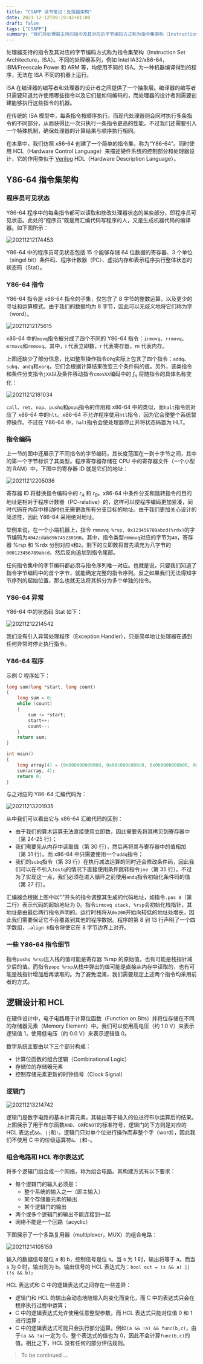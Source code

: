 ```yaml
---
title: "CSAPP 读书笔记：处理器架构"
date: 2021-12-12T09:19:42+01:00
draft: false
tags: ["CSAPP"]
summary: "我们将处理器支持的指令及其对应的字节编码方式称为指令集架构（Instruction Set Architecture，ISA）。不同的处理器系列，例如 Intel IA32/x86-64，IBM/Freescale Power 和 ARM 等，均使用不同的 ISA。为一种机器编译得到的程序，无法在 ISA 不同的机器上运行 ..."
---
```


处理器支持的指令及其对应的字节编码方式称为指令集架构（Instruction Set Architecture，ISA）。不同的处理器系列，例如 Intel IA32/x86-64，IBM/Freescale Power 和 ARM 等，均使用不同的 ISA。为一种机器编译得到的程序，无法在 ISA 不同的机器上运行。

ISA 在编译器的编写者和处理器的设计者之间提供了一个抽象层。编译器的编写者只需要知道允许使用哪些指令以及它们是如何编码的，而处理器的设计者则需要创建能够执行这些指令的机器。

在传统的 ISA 模型中，每条指令按顺序执行。而现代处理器则会同时执行多条指令的不同部分，从而获得比一次只执行一条指令更高的性能。不过我们还需要引入一个特殊机制，确保处理器的计算结果与顺序执行相同。

在本章中，我们仿照 x86-64 创建了一个简单的指令集，称为“Y86-64”。同时使用 HCL（Hardware Control Language）来描述硬件系统的控制部分和处理器设计，它的作用类似于 [Verilog](https://en.wikipedia.org/wiki/Verilog) HDL（Hardware Description Language）。

## Y86-64 指令集架构

### 程序员可见状态

Y86-64 程序中的每条指令都可以读取和修改处理器状态的某些部分，即程序员可见状态。此处的“程序员”既是用汇编代码写程序的人，又是生成机器代码的编译器。如下图所示：

![20211212174453](https://cdn.jsdelivr.net/gh/koktlzz/ImgBed@master/20211212174453.png)

Y86-64 中的程序员可见状态包括 15 个能够存储 64 位数据的寄存器、3 个单位（singel bit）条件码、程序计数器（PC）、虚拟内存和表示程序执行整体状态的状态码（Stat）。

### Y86-64 指令

Y86-64 指令是 x86-64 指令的子集，仅包含了 8 字节的整数运算，以及更少的寻址和运算模式。由于我们的数据均为 8 字节，因此可以无歧义地将它们称为字（word）。

![20211212175615](https://cdn.jsdelivr.net/gh/koktlzz/ImgBed@master/20211212175615.png)

x86-64 中的`movq`指令被分成了四个不同的 Y86-64 指令：`irmovq`、`rrmovq`、`mrmovq`和`rmmovq`。其中，i 代表立即数，r 代表寄存器，m 代表内存。

上图还缺少了部分信息，比如整型操作指令`OPq`实际上包含了四个指令：`addq`、`subq`、`andq`和`xorq`，它们会根据计算结果改变三个条件码的值。另外，该类指令和条件分支指令`jXX`以及条件移动指令`cmovXX`编码中的 $f_n$ 将随指令的具体名称变化：

![20211212181034](https://cdn.jsdelivr.net/gh/koktlzz/ImgBed@master/20211212181034.png)

`call`、`ret`、`nop`、`pushq`和`popq`指令的作用和 x86-64 中的类似，而`halt`指令则对应了 x86-64 中的`hlt`。x86-64 不允许程序使用`htl`指令，因为它会使整个系统暂停操作。不过在 Y86-64 中，`halt`指令会使处理器停止并将状态码置为 HLT。

### 指令编码

上一节的图中还展示了不同指令的字节编码，其长度范围在一到十字节之间，其中的第一个字节标识了其类型。程序寄存器存储在 CPU 中的寄存器文件（一个小型的 RAM）中，下图中的寄存器 ID 就是它们的地址：

![20211212205036](https://cdn.jsdelivr.net/gh/koktlzz/ImgBed@master/20211212205036.png)

寄存器 ID 将替换指令编码中的 $r_A$ 和 $r_B$。x86-64 中条件分支和跳转指令的目的地址是相对于程序计数器（PC-relative）的，这样可以使程序编码更加紧凑，同时代码在内存中移动时也无需更改所有分支目标的地址。由于我们更加关心设计的简洁性，因此 Y86-64 采用绝对地址。

举例来说，在一个小端机器上，指令 `rmmovq %rsp, 0x123456789abcd(%rdx)`的字节编码为`4042cdab896745230100`。其中，指令类型`rmmovq`对应的字节为`40`，寄存器 %rsp 和 %rdx 分别对应`4`和`2`。剩下的立即数将首先填充为八字节的`000123456789abcd`，然后反向追加到指令尾部。

任何指令集中的字节编码都必须与指令序列唯一对应。也就是说，只要我们知道了指令字节编码中的首个字节，就能确定完整的指令序列。反之如果我们无法得知字节序列的起始位置，那么也就无法将其拆分为多个单独的指令。

### Y86-64 异常

Y86-64 中的状态码 Stat 如下：

![20211212214542](https://cdn.jsdelivr.net/gh/koktlzz/ImgBed@master/20211212214542.png)

我们没有引入异常处理程序（Exception Handler），只是简单地让处理器在遇到任何异常时停止执行指令。

### Y86-64 程序

示例 C 程序如下：

```c
long sum(long *start, long count)
{
    long sum = 0;
    while (count)
    {
        sum += *start;
        start++;
        count--;
    }
    return sum;
}

int main()
{
    long array[4] = {0x000d000d000d, 0x00c000c000c0, 0x0b000b000b00, 0xa000a000a000};
    sum(array, 4);
    return 0;
}
```

与之对应的 Y86-64 汇编代码为：

![20211213201935](https://cdn.jsdelivr.net/gh/koktlzz/ImgBed@master/20211213201935.png)

从中我们可以看出它与 x86-64 汇编代码的区别：

- 由于我们的算术运算无法直接使用立即数，因此需要先将其拷贝到寄存器中（第 24-25 行）；
- 我们需要先从内存中读取值（第 30 行），然后再将其与寄存器中的值相加（第 31 行）。而 x86-64 中只需要使用一个`addq`指令；
- 我们的`subq`指令（第 33 行）在执行减法运算的同时还会修改条件码，因此我们可以在不引入`testq`的情况下直接使用条件跳转指令`jne`（第 35 行）。不过为了实现这一点，我们必须在进入循环之前使用`andq`指令初始化条件码的值（第 27 行）。

汇编器会根据上图中以“.”开头的指令调整其生成的代码地址，如指令`.pos 0`（第二行）表示代码的起始地址为 0。指令`irmovq stack, %rsp`会初始化栈指针，其地址是由最后两行指令声明的。运行时栈将从`0x200`开始向较低的地址处增长，因此我们需要保证它不会覆盖到其他的程序数据。程序的第 8 到 13 行声明了一个四字数组，`.align 8`指令将使它在 8 字节边界上对齐。

### 一些 Y86-64 指令细节

指令`pushq %rsp`压入栈的值可能是寄存器 %rsp 的原始值，也有可能是栈指针减少后的值。而指令`popq %rsp`从栈中弹出的值可能是直接从内存中读取的，也有可能是栈指针增加后再读取的。为了避免混淆，我们需要规定上述两个指令均采用前者的方式。

## 逻辑设计和 HCL

在硬件设计中，电子电路用于计算位函数（Function on Bits）并将位存储在不同的存储器元素（Memory Element）中。我们可以使用高电压（约 1.0 V）来表示逻辑值 1，使用低电压（约 0.0 V）来表示逻辑值 0。

数字系统主要由以下三个部分构成：

- 计算位函数的组合逻辑（Combinational Logic）
- 存储位的存储器元素
- 控制存储元素更新的时钟信号（Clock Signal）

### 逻辑门

![20211213214742](https://cdn.jsdelivr.net/gh/koktlzz/ImgBed@master/20211213214742.png)

逻辑门是数字电路的基本计算元素，其输出等于输入的位进行布尔运算后的结果。上图展示了用于布尔函数`AND`、`OR`和`NOT`的标准符号，逻辑门的下方则是对应的 HCL 表达式`&&`、`||`和`!`。逻辑门只对单个位进行操作而非整个字（word），因此我们不使用 C 中的位级运算符`&`、`|`和`~`。

### 组合电路和 HCL 布尔表达式

将多个逻辑门组合成一个网络，称为组合电路。其构建方式有以下要求：

- 每个逻辑门的输入必须是：
  - 整个系统的输入之一（即主输入）
  - 某个存储器元素的输出
  - 某个逻辑门的输出
- 两个或多个逻辑门的输出不能连接到一起
- 网络不能是一个回路（acyclic）

下图展示了一个多路复用器（multiplexor，MUX）的组合电路：

![20211214105159](https://cdn.jsdelivr.net/gh/koktlzz/NoteImg@main/20211214105159.png)

输入的数据信号是位 a 和 b，控制信号是位 s。当 s 为 1 时，输出将等于 a。而当 s 为 0 时，输出则为 b。输出信号的 HCL 表达式为：`bool out = (s && a) || (!s && b);`

HCL 表达式和 C 中的逻辑表达式之间存在一些差异：

- 逻辑门和 HCL 的输出会动态地随输入的变化而变化，而 C 中的表达式只会在程序执行过程中运算；
- C 中的逻辑表达式允许使用任意整型参数，而 HCL 表达式只能对位值 0 和 1 进行运算；
- C 中的逻辑表达式可能只会执行部分运算。例如`(a && !a) && func(b,c)`，由于`(a && !a)`一定为 0，整个表达式的值也为 0，因此不会计算`func(b,c)`的值。相比之下，HCL 没有任何的部分评估规则。

> To be continued ...
